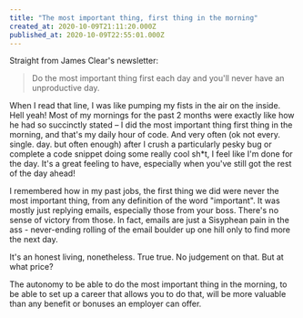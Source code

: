 ```yaml
---
title: "The most important thing, first thing in the morning"
created_at: 2020-10-09T21:11:20.000Z
published_at: 2020-10-09T22:55:01.000Z
---
```

Straight from James Clear's newsletter: 

> Do the most important thing first each day and you'll never have an unproductive day.

When I read that line, I was like pumping my fists in the air on the inside. Hell yeah! Most of my mornings for the past 2 months were exactly like how he had so succinctly stated – I did the most important thing first thing in the morning, and that's my daily hour of code. And very often (ok not every. single. day. but often enough) after I crush a particularly pesky bug or complete a code snippet doing some really cool sh\*t, I feel like I'm done for the day. It's a great feeling to have, especially when you've still got the rest of the day ahead!

I remembered how in my past jobs, the first thing we did were never the most important thing, from any definition of the word "important". It was mostly just replying emails, especially those from your boss. There's no sense of victory from those. In fact, emails are just a Sisyphean pain in the ass - never-ending rolling of the email boulder up one hill only to find more the next day. 

It's an honest living, nonetheless. True true. No judgement on that. But at what price?

The autonomy to be able to do the most important thing in the morning, to be able to set up a career that allows you to do that, will be more valuable than any benefit or bonuses an employer can offer.
